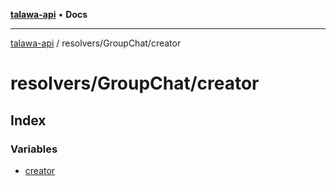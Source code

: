 [**talawa-api**](../../../README.md) • **Docs**

***

[talawa-api](../../../modules.md) / resolvers/GroupChat/creator

# resolvers/GroupChat/creator

## Index

### Variables

- [creator](variables/creator.md)
